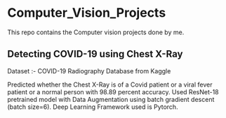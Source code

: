 # Computer_Vision_Projects
This repo contains the Computer vision projects done by me.


## Detecting COVID-19 using Chest X-Ray
Dataset :- COVID-19 Radiography Database from Kaggle 

Predicted whether the Chest X-Ray is of a Covid patient or a viral fever patient or a normal person with 98.89 percent accuracy.
Used ResNet-18 pretrained model with Data Augmentation using batch gradient descent (batch size=6).
Deep Learning Framework used is Pytorch.
